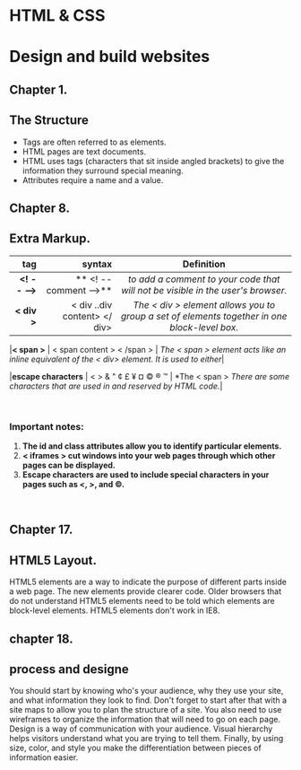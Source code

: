 # HTML & CSS <br>
# Design and build websites <br>

## Chapter 1.<br>
## The Structure<br>

* Tags are often referred to as elements.
* HTML pages are text documents.
* HTML uses tags (characters that sit inside angled
brackets) to give the information they surround special
meaning.
* Attributes require a name and a value.

## Chapter 8.
## Extra Markup.
| **tag** | **syntax** | **Definition** |
|--------:|-----------:|:--------------:|
|**<! -- -->** | ** <! -- comment -->** | *to add a comment to your code that will not be visible in the user's browser.* |
|**< div >** | < div ..div content> </ div> | *The < div > element allows you to group a set of elements together in one block-level box.*|

 |**< span >** | < span  content > < /span > | *The < span > element acts like an inline equivalent of the < div> element. It is used to either*|

 |**escape characters** | < > & " ¢ £ ¥ ¤ © ® ™ | *The < span > *There are some characters that are used in and reserved by HTML code.*|


 
<br>

### Important notes:
1. **The id and class attributes allow you to identify particular elements.**
2. **< iframes > cut windows into your web pages through which other pages can be displayed.**
3. **Escape characters are used to include special characters in your pages such as <, >, and ©.**

<br>

## Chapter 17.
## HTML5 Layout.
HTML5 elements are a way to indicate the purpose of different parts inside a web page. The new elements provide clearer code. Older browsers that do not understand HTML5 elements need to be told which elements are block-level elements. HTML5 elements don't work in IE8.

## chapter 18.
## process and designe
You should start by knowing who's your audience, why they use your site, and what information they look to find. Don't forget to start after that with a site maps to allow you to plan the structure of a site. You also need to use wireframes to organize the information that will need to go on each page. Design is a way of communication with your audience. Visual hierarchy helps visitors understand what you are trying to tell them. Finally, by using size, color, and style you make the differentiation between pieces of information easier.